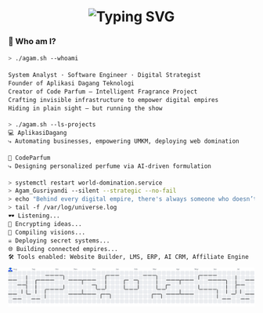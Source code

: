 <!-- Terminal Typing Banner -->
<h1 align="center">
  <img src="https://readme-typing-svg.demolab.com?font=Fira+Code&size=22&pause=1000&color=00FF99&center=true&vCenter=true&width=600&lines=Welcome+to+the+System...;Analyzing+Digital+Infrastructure...;Code+Parfum+Unit:+Online.;ERP+Command:+Deployed.;Operator:+Agam+Gusriyandi;Role:+Architect+Behind+the+Screens" alt="Typing SVG" />
</h1>

### 🧠 Who am I?

```bash
> ./agam.sh --whoami

System Analyst · Software Engineer · Digital Strategist
Founder of Aplikasi Dagang Teknologi
Creator of Code Parfum – Intelligent Fragrance Project
Crafting invisible infrastructure to empower digital empires
Hiding in plain sight — but running the show

> ./agam.sh --ls-projects
💻 AplikasiDagang
⤷ Automating businesses, empowering UMKM, deploying web domination

🧴 CodeParfum
⤷ Designing personalized perfume via AI-driven formulation

> systemctl restart world-domination.service
> Agam_Gusriyandi --silent --strategic --no-fail
> echo "Behind every digital empire, there's always someone who doesn’t show up on stage."
> tail -f /var/log/universe.log
🕶️ Listening...
🔐 Encrypting ideas...
🧠 Compiling visions...
☠️ Deploying secret systems...
🌐 Building connected empires...
🛠️ Tools enabled: Website Builder, LMS, ERP, AI CRM, Affiliate Engine


```
<picture>
  <source media="(prefers-color-scheme: dark)" srcset="https://raw.githubusercontent.com/agamgusriyandi/agamgusriyandi/output/pacman-contribution-graph-dark.svg">
  <source media="(prefers-color-scheme: light)" srcset="https://raw.githubusercontent.com/agamgusriyandi/agamgusriyandi/output/pacman-contribution-graph.svg">
  <img alt="pacman contribution graph" src="https://raw.githubusercontent.com/agamgusriyandi/agamgusriyandi/output/pacman-contribution-graph.svg">
</picture>



